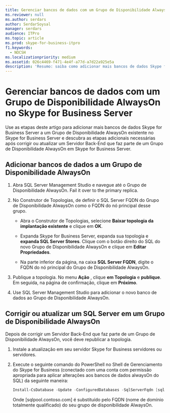 ```yaml
---
title: Gerenciar bancos de dados com um Grupo de Disponibilidade AlwaysOn no Skype for Business Server
ms.reviewer: null
ms.author: serdars
author: SerdarSoysal
manager: serdars
audience: ITPro
ms.topic: article
ms.prod: skype-for-business-itpro
f1.keywords:
  - NOCSH
ms.localizationpriority: medium
ms.assetid: 026c4469-f471-4e4f-a77d-a7d22a925e5a
description: 'Resumo: saiba como adicionar mais bancos de dados Skype for Business Server a um Grupo de Disponibilidade AlwaysOn existente e saiba mais sobre as etapas adicionais necessárias após corrigir ou atualizar um Servidor Back-End que faz parte de um Grupo de Disponibilidade AlwaysOn no Skype for Business Server.'
---
```


# <a name="manage-databases-with-an-alwayson-availability-group-in-skype-for-business-server"></a>Gerenciar bancos de dados com um Grupo de Disponibilidade AlwaysOn no Skype for Business Server

Use as etapas deste artigo para adicionar mais bancos de dados Skype for Business Server a um Grupo de Disponibilidade AlwaysOn existente no Skype for Business Server e descubra as etapas adicionais necessárias após corrigir ou atualizar um Servidor Back-End que faz parte de um Grupo de Disponibilidade AlwaysOn em Skype for Business Server.

## <a name="add-databases-to-an-alwayson-availability-group"></a>Adicionar bancos de dados a um Grupo de Disponibilidade AlwaysOn 

1. Abra SQL Server Management Studio e navegue até o Grupo de Disponibilidade AlwaysOn. Fail it over to the primary replica.
    
2. No Construtor de Topologias, de definir o SQL Server FQDN do Grupo de Disponibilidade AlwaysOn como o FQDN do nó principal desse grupo.
    
   - Abra o Construtor de Topologias, selecione **Baixar topologia da implantação existente** e clique em **OK**.
    
   - Expanda Skype for Business Server, expanda sua topologia e **expanda SQL Server Stores**. Clique com o botão direito do SQL do novo Grupo de Disponibilidade AlwaysOn e clique em **Editar Propriedades**.
    
   - Na parte inferior da página, na caixa **SQL Server FQDN**, digite o FQDN do nó principal do Grupo de Disponibilidade AlwaysOn.
    
3. Publique a topologia. No menu **Ação** , clique **em Topologia** e **publique**. Em seguida, na página de confirmação, clique em **Próximo**.
    
4. Use SQL Server Management Studio para adicionar o novo banco de dados ao Grupo de Disponibilidade AlwaysOn.
    
## <a name="patch-or-update-a-sql-server-in-an-alwayson-availability-group"></a>Corrigir ou atualizar um SQL Server em um Grupo de Disponibilidade AlwaysOn

Depois de corrigir um Servidor Back-End que faz parte de um Grupo de Disponibilidade AlwaysOn, você deve republicar a topologia.

1. Instale a atualização em seu servidor Skype for Business servidores ou servidores.
    
2. Execute o seguinte comando do PowerShell no Shell de Gerenciamento do Skype for Business (conectado com uma conta com permissão apropriada para aplicar alterações aos bancos de dados alwaysOn do SQL) da seguinte maneira:
    
    ```PowerShell
    Install-CsDatabase -Update -ConfiguredDatabases -SqlServerFqdn [sqlpool.contoso.com] -Verbose
    ```

    Onde [sqlpool.contoso.com] é substituído pelo FQDN (nome de domínio totalmente qualificado) do seu grupo de disponibilidade AlwaysOn.
